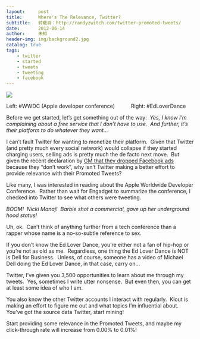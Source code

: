 ```yaml
---
layout:     post
title:      Where's The Relevance, Twitter?
subtitle:   转载自：http://randyzwitch.com/twitter-promoted-tweets/
date:       2012-06-14
author:     未知
header-img: img/background2.jpg
catalog: true
tags:
    - twitter
    - started
    - tweets
    - tweeting
    - facebook
---
```


![](http://randyzwitch.com/wp-content/uploads/2012/06/twitter-promoted-tweets-spam.png)



Left: #WWDC (Apple developer conference)           Right: #EdLoverDance


Before we get started, let’s get something out of the way:  *Yes, I know I’m complaining about a free service that I don’t have to use.  And further, it’s their platform to do whatever they want…*

I can’t fault Twitter for wanting to monetize their platform.  Given that Twitter (and pretty much every social network) would collapse if they started charging users, selling ads is pretty much the de facto next move.  But given the recent declaration by [GM that they dropped Facebook ads](http://thenextweb.com/facebook/2012/05/15/gm-to-drop-facebook-advertising-citing-poor-results) because they “don’t work”, why isn’t Twitter making a better effort to provide relevance with their Promoted Tweets?

Like many, I was interested in reading about the Apple Worldwide Developer Conference.  Rather than wait for Engadget to summarize the conference, I checked into Twitter to see what others were tweeting.

*BOOM!  Nicki Manaj!  Barbie shot a commercial, gave up her underground hood status!*

Uh, ok.  Can’t think of anything further from a tech conference than a rapper whose name is a no-so-subtle reference to sex.

If you don’t know the Ed Lover Dance, you’re either not a fan of hip-hop or you’re not as old as me.  Regardless, one thing the Ed Lover Dance is NOT is Dell for Business.  Unless, of course, someone has a video of Michael Dell doing the Ed Lover Dance, in that case, carry on…

Twitter, I’ve given you 3,500 opportunities to learn about me through my tweets.  Yes, sometimes I write utter nonsense.  But even then, you can get at least some idea of who I am.

You also know the other Twitter accounts I interact with regularly.  Klout is making an effort to figure me out and what topics I’m influential about.  You’ve got the source data Twitter, start mining!

Start providing some relevance in the Promoted Tweets, and maybe my click-through rate will increase from 0.00% to 0.01%!
